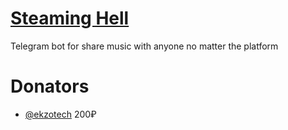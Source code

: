 # [Steaming Hell](https://teleg.run/streaminghell_bot)
Telegram bot for share music with anyone no matter the platform

# Donators
- [@ekzotech](https://github.com/ekzotech) 200₽